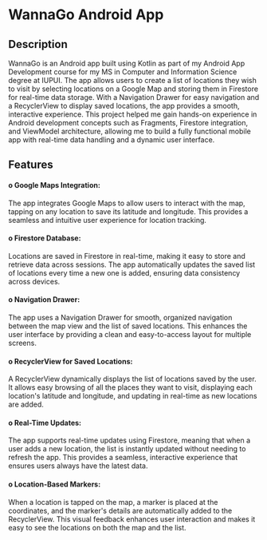 # WannaGo Android App


## Description
WannaGo is an Android app built using Kotlin as part of my Android App Development course for my MS in Computer and Information Science degree at IUPUI. The app allows users to create a list of locations they wish to visit by selecting locations on a Google Map and storing them in Firestore for real-time data storage. With a Navigation Drawer for easy navigation and a RecyclerView to display saved locations, the app provides a smooth, interactive experience. This project helped me gain hands-on experience in Android development concepts such as Fragments, Firestore integration, and ViewModel architecture, allowing me to build a fully functional mobile app with real-time data handling and a dynamic user interface.
## Features
#### o	Google Maps Integration:
The app integrates Google Maps to allow users to interact with the map, tapping on any location to save its latitude and longitude. This provides a seamless and intuitive user experience for location tracking. 
#### o	Firestore Database:
Locations are saved in Firestore in real-time, making it easy to store and retrieve data across sessions. The app automatically updates the saved list of locations every time a new one is added, ensuring data consistency across devices. 
#### o	Navigation Drawer:
The app uses a Navigation Drawer for smooth, organized navigation between the map view and the list of saved locations. This enhances the user interface by providing a clean and easy-to-access layout for multiple screens. 
#### o	RecyclerView for Saved Locations:
A RecyclerView dynamically displays the list of locations saved by the user. It allows easy browsing of all the places they want to visit, displaying each location's latitude and longitude, and updating in real-time as new locations are added. 
#### o	Real-Time Updates:
The app supports real-time updates using Firestore, meaning that when a user adds a new location, the list is instantly updated without needing to refresh the app. This provides a seamless, interactive experience that ensures users always have the latest data. 
#### o	Location-Based Markers:
When a location is tapped on the map, a marker is placed at the coordinates, and the marker's details are automatically added to the RecyclerView. This visual feedback enhances user interaction and makes it easy to see the locations on both the map and the list.
